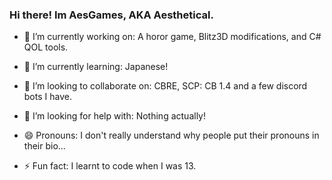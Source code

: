 ### Hi there! Im AesGames, AKA Aesthetical.

- 🔭 I’m currently working on:
A horor game, Blitz3D modifications, and C# QOL tools.

- 🌱 I’m currently learning:
Japanese!

- 👯 I’m looking to collaborate on:
CBRE, SCP: CB 1.4 and a few discord bots I have.

- 🤔 I’m looking for help with:
Nothing actually!

- 😄 Pronouns:
I don't really understand why people put their pronouns in their bio...

- ⚡ Fun fact:
I learnt to code when I was 13.
